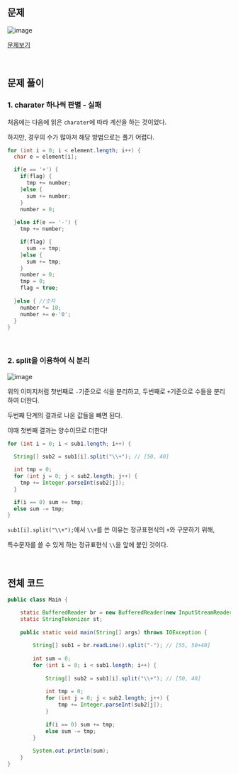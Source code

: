 ## 문제

![image](https://user-images.githubusercontent.com/62600984/127145315-a849ddbb-a767-41f4-8e9b-a6bc53a96489.png)

[문제보기](https://www.acmicpc.net/problem/1541)

<br>

## 문제 풀이

### 1. charater 하나씩 판별 - 실패

처음에는 다음에 읽은 `charater`에 따라 계산을 하는 것이었다.

하지만, 경우의 수가 많아져 해당 방법으로는 풀기 어렵다.

```java
for (int i = 0; i < element.length; i++) {
  char e = element[i];

  if(e == '+') {
    if(flag) {
      tmp += number;
    }else {
      sum += number;
    }
    number = 0;
    
  }else if(e == '-') {
    tmp += number;

    if(flag) {
      sum -= tmp;
    }else {
      sum += tmp;
    }
    number = 0;
    tmp = 0;
    flag = true;
    
  }else { //숫자
    number *= 10;
    number += e-'0';
  }
}
```

<br>

### 2. split을 이용하여 식 분리

![image](https://user-images.githubusercontent.com/62600984/127145775-d289f05c-10f8-4135-b8a4-b74fb5a3772b.png)

위의 이미지처럼 첫번째로 `-`기준으로 식을 분리하고, 두번째로 `+`기준으로 수들을 분리하여 더한다.

두번째 단계의 결과로 나온 값들을 빼면 된다.

이때 첫번째 결과는 양수이므로 더한다!

```java
for (int i = 0; i < sub1.length; i++) {
			
  String[] sub2 = sub1[i].split("\\+"); // [50, 40]

  int tmp = 0;
  for (int j = 0; j < sub2.length; j++) {
    tmp += Integer.parseInt(sub2[j]);
  }

  if(i == 0) sum += tmp;
  else sum -= tmp;
}
```

`sub1[i].split("\\+");`에서 `\\+`를 쓴 이유는 정규표현식의 `+`와 구분하기 위해,

특수문자를 쓸 수 있게 하는 정규표현식 `\\`을 앞에 붙인 것이다.

<br>

## 전체 코드

```java
public class Main {

	static BufferedReader br = new BufferedReader(new InputStreamReader(System.in));
	static StringTokenizer st;
	
	public static void main(String[] args) throws IOException {
		
		String[] sub1 = br.readLine().split("-"); // [55, 50+40]
		
		int sum = 0;
		for (int i = 0; i < sub1.length; i++) {
			
			String[] sub2 = sub1[i].split("\\+"); // [50, 40]
			
			int tmp = 0;
			for (int j = 0; j < sub2.length; j++) {
				tmp += Integer.parseInt(sub2[j]);
			}
			
			if(i == 0) sum += tmp;
			else sum -= tmp;
		}
		
		System.out.println(sum);
	}
}
```
